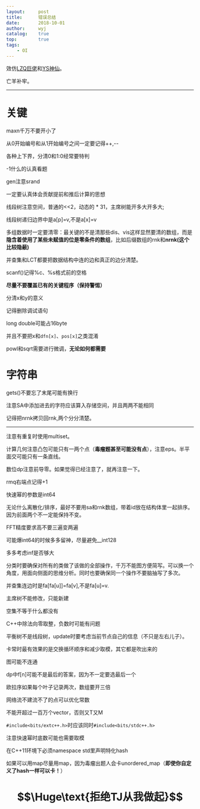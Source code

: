 ```yaml
---
layout:		post
title:		错误总结
date:		2018-10-01
author:		wyj
catalog:	true
top:		true
tags:
    - OI
---
```


效仿[LZQ巨佬](https://lzq.blog.luogu.org/)和[YS神仙](https://blog.csdn.net/emmmmmmmmm)。

亡羊补牢。

-----
# 关键
maxn千万不要开小了

从0开始编号和从1开始编号之间一定要记得++,--

各种上下界，分清0和1:0经常要特判

-1什么的认真看题

gen注意srand

一定要认真体会贡献提前和推后计算的思想

线段树注意空间，普通的<<2，动态的 * 31，主席树能开多大开多大;

线段树递归边界中是a[p]=v,不是a[x]=v

多组数据时一定要清零：最关键的不是清那些dis、vis这样显然要清的数组，而是**隐含着使用了某些未赋值的位是零条件的数组**，比如后缀数组的rnk和**nrnk(这个比较隐蔽)**

并查集和LCT都要把数据结构中连的边和真正的边分清楚。

scanf()记得%c、%s格式前的空格

**尽量不要覆盖已有的关键程序（保持警惕）**

分清x和y的意义

记得删除调试语句

long double可能占16byte

并且不要把x和`dfn[x]`、`pos[x]`之类混淆

powl和sqrt需要进行微调，**无论如何都需要**
# 字符串
gets()不要忘了末尾可能有换行

注意SA中添加进去的字符应该算入存储空间，并且两两不能相同

记得把nrnk拷贝回rnk,两个分分清楚。

-----
注意有重复时使用multiset。

计算几何注意凸包可能只有一两个点（**毒瘤题甚至可能没有点**），注意eps。半平面交可能只有一条直线。

数位dp注意前导零。如果觉得已经注意了，就再注意一下。

rmq右端点记得+1

快速幂的参数是int64

无论什么离散化/排序，最好不要用sa和rnk数组，带着id放在结构体里一起排序。因为前面两个不一定能保持不变。

FFT精度要求高不要三遍变两遍

可能爆int64的时候多多留神，尽量避免__int128

多多考虑inf是否够大

分类时要确保对所有的类做了该做的全部操作，千万不能图方便简写。可以换一个角度，用面向侧面的思维分析。同时也要确保同一个操作不要脑抽写了多次。

并查集连边时是fa[fa[u]]=fa[v],不是fa[u]=v.

主席树不能修改，只能新建

空集不等于什么都没有

C++中除法向零取整，负数时可能有问题

平衡树不是线段树，update时要考虑当前节点自己的信息（不只是左右儿子）。

卡常时最有效果的是交换循环顺序和减少取模，其它都是吹出来的

图可能不连通

dp中f[n]可能不是最后的答案，因为不一定要选最后一个

欧拉序如果每个叶子记录两次，数组要开三倍

网络流不建流不了的点可以优化常数

不能开超过一百万个vector，否则又T又M

`#include<bits/extc++.h>`时应该同时`#include<bits/stdc++.h>`

注意快速幂时底数可能也需要取模

在C++11环境下必须namespace std里声明特化hash

如果可以用map尽量用map，因为毒瘤出题人会卡unordered_map（**即使你自定义了hash一样可以卡！**）
# $$\Huge\text{拒绝TJ从我做起}$$
